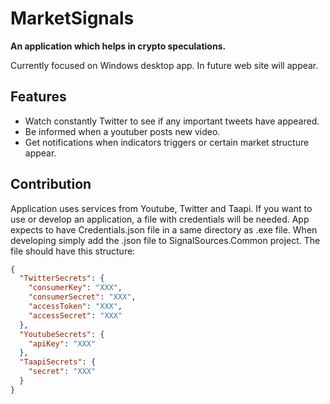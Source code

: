 # MarketSignals
**An application which helps in crypto speculations.**

Currently focused on Windows desktop app. In future web site will appear.

## Features

- Watch constantly Twitter to see if any important tweets have appeared.
- Be informed when a youtuber posts new video.
- Get notifications when indicators triggers or certain market structure appear.

## Contribution
Application uses services from Youtube, Twitter and Taapi. If you want to use or develop an application, a file with credentials will be needed.
App expects to have Credentials.json file in a same directory as .exe file. When developing simply add the .json file to SignalSources.Common project.
The file should have this structure:
```json
{
  "TwitterSecrets": {
    "consumerKey": "XXX",
    "consumerSecret": "XXX",
    "accessToken": "XXX",
    "accessSecret": "XXX"
  },
  "YoutubeSecrets": {
    "apiKey": "XXX"
  },
  "TaapiSecrets": {
    "secret": "XXX"
  }
}
```
